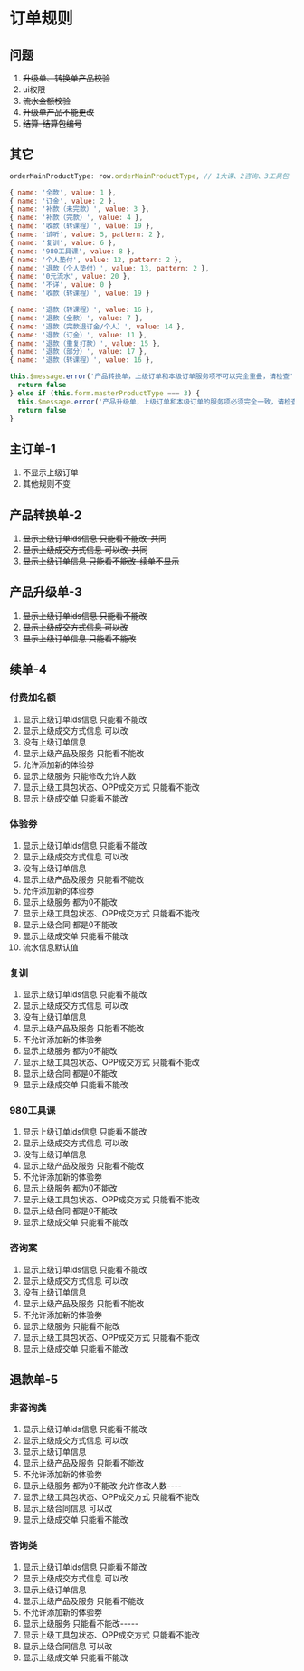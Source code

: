 # 订单规则

## 问题

1. ~~升级单、转换单产品校验~~
2. ~~ui权限~~
3. ~~流水金额校验~~
4. ~~升级单产品不能更改~~
5. ~~结算-结算包编号~~

## 其它

```js
orderMainProductType: row.orderMainProductType, // 1大课、2咨询、3工具包

{ name: '全款', value: 1 },
{ name: '订金', value: 2 },
{ name: '补款（未完款）', value: 3 },
{ name: '补款（完款）', value: 4 },
{ name: '收款（转课程）', value: 19 },
{ name: '试听', value: 5, pattern: 2 },
{ name: '复训', value: 6 },
{ name: '980工具课', value: 8 },
{ name: '个人垫付', value: 12, pattern: 2 },
{ name: '退款（个人垫付）', value: 13, pattern: 2 },
{ name: '0元流水', value: 20 },
{ name: '不详', value: 0 }
{ name: '收款（转课程）', value: 19 }

{ name: '退款（转课程）', value: 16 },
{ name: '退款（全款）', value: 7 },
{ name: '退款（完款退订金/个人）', value: 14 },
{ name: '退款（订金）', value: 11 },
{ name: '退款（重复打款）', value: 15 },
{ name: '退款（部分）', value: 17 },
{ name: '退款（转课程）', value: 16 },

this.$message.error('产品转换单，上级订单和本级订单服务项不可以完全重叠，请检查')
  return false
} else if (this.form.masterProductType === 3) {
  this.$message.error('产品升级单，上级订单和本级订单的服务项必须完全一致，请检查')
  return false
}
```

## 主订单-1

1. 不显示上级订单
2. 其他规则不变

## 产品转换单-2

1. ~~显示上级订单ids信息 只能看不能改-共同~~
2. ~~显示上级成交方式信息 可以改-共同~~
3. ~~显示上级订单信息 只能看不能改-续单不显示~~

## 产品升级单-3

1. ~~显示上级订单ids信息 只能看不能改~~
2. ~~显示上级成交方式信息 可以改~~
3. ~~显示上级订单信息 只能看不能改~~

## 续单-4

### 付费加名额

1. 显示上级订单ids信息 只能看不能改
2. 显示上级成交方式信息 可以改
3. 没有上级订单信息
4. 显示上级产品及服务 只能看不能改
5. 允许添加新的体验劵
6. 显示上级服务 只能修改允许人数
7. 显示上级工具包状态、OPP成交方式 只能看不能改
8. 显示上级成交单 只能看不能改

### 体验劵

1. 显示上级订单ids信息 只能看不能改
2. 显示上级成交方式信息 可以改
3. 没有上级订单信息
4. 显示上级产品及服务 只能看不能改
5. 允许添加新的体验劵
6. 显示上级服务 都为0不能改
7. 显示上级工具包状态、OPP成交方式 只能看不能改
8. 显示上级合同 都是0不能改
9. 显示上级成交单 只能看不能改
10. 流水信息默认值

### 复训

1. 显示上级订单ids信息 只能看不能改
2. 显示上级成交方式信息 可以改
3. 没有上级订单信息
4. 显示上级产品及服务 只能看不能改
5. 不允许添加新的体验劵
6. 显示上级服务 都为0不能改
7. 显示上级工具包状态、OPP成交方式 只能看不能改
8. 显示上级合同 都是0不能改
9. 显示上级成交单 只能看不能改

### 980工具课

1. 显示上级订单ids信息 只能看不能改
2. 显示上级成交方式信息 可以改
3. 没有上级订单信息
4. 显示上级产品及服务 只能看不能改
5. 不允许添加新的体验劵
6. 显示上级服务 都为0不能改
7. 显示上级工具包状态、OPP成交方式 只能看不能改
8. 显示上级合同 都是0不能改
9. 显示上级成交单 只能看不能改

### 咨询案

1. 显示上级订单ids信息 只能看不能改
2. 显示上级成交方式信息 可以改
3. 没有上级订单信息
4. 显示上级产品及服务 只能看不能改
5. 不允许添加新的体验劵
6. 显示上级服务 只能看不能改
7. 显示上级工具包状态、OPP成交方式 只能看不能改
8. 显示上级成交单 只能看不能改

## 退款单-5

### 非咨询类

1. 显示上级订单ids信息 只能看不能改
2. 显示上级成交方式信息 可以改
3. 显示上级订单信息
4. 显示上级产品及服务 只能看不能改
5. 不允许添加新的体验劵
6. 显示上级服务 都为0不能改 允许修改人数----
7. 显示上级工具包状态、OPP成交方式 只能看不能改
8. 显示上级合同信息 可以改
9. 显示上级成交单 只能看不能改

### 咨询类

1. 显示上级订单ids信息 只能看不能改
2. 显示上级成交方式信息 可以改
3. 显示上级订单信息
4. 显示上级产品及服务 只能看不能改
5. 不允许添加新的体验劵
6. 显示上级服务 只能看不能改-----
7. 显示上级工具包状态、OPP成交方式 只能看不能改
8. 显示上级合同信息 可以改
9. 显示上级成交单 只能看不能改
